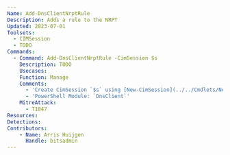 ```yaml
---
Name: Add-DnsClientNrptRule
Description: Adds a rule to the NRPT
Updated: 2023-07-01
Toolsets:
  - CIMSession
  - TODO
Commands:
  - Command: Add-DnsClientNrptRule -CimSession $s
    Description: TODO
    Usecases:
    Function: Manage
    Comments:
      - 'Create CimSession `$s` using [New-CimSession](../../Cmdlets/New-CimSession/)'
      - 'PowerShell Module: `DnsClient`'
    MitreAttack:
      - T1047
Resources:
Detections:
Contributors:
    - Name: Arris Huijgen
      Handle: bitsadmin
---
```

